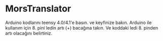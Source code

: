 # MorsTranslator

Arduino kodlarını teensy 4.0/4.1'e basın. ve keyfinize bakın.
Arduino ile kullanım için 8. pini ledin artı (+) bacağına takın.
Ve koddaki ledi 8. pinden artı olacağını belirtiniz.
